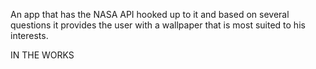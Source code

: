An app that has the NASA API hooked up to it and based on several questions it provides the user with a wallpaper that is most suited to his interests. 

IN THE WORKS
